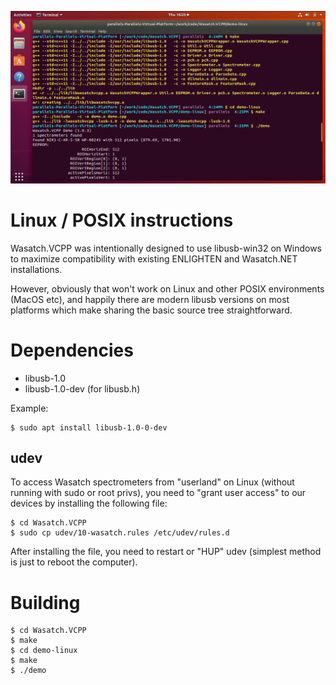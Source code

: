 ![Ubuntu](https://github.com/WasatchPhotonics/Wasatch.VCPP/raw/master/screenshots/ubuntu.png)

# Linux / POSIX instructions

Wasatch.VCPP was intentionally designed to use libusb-win32 on Windows to 
maximize compatibility with existing ENLIGHTEN and Wasatch.NET installations.  

However, obviously that won't work on Linux and other POSIX environments (MacOS 
etc), and happily there are modern libusb versions on most platforms which make 
sharing the basic source tree straightforward.

# Dependencies

- libusb-1.0
- libusb-1.0-dev (for libusb.h)

Example:

    $ sudo apt install libusb-1.0-0-dev

## udev

To access Wasatch spectrometers from "userland" on Linux (without running with 
sudo or root privs), you need to "grant user access" to our devices by installing
the following file:

    $ cd Wasatch.VCPP
    $ sudo cp udev/10-wasatch.rules /etc/udev/rules.d

After installing the file, you need to restart or "HUP" udev (simplest method is
just to reboot the computer).

# Building

    $ cd Wasatch.VCPP
    $ make
    $ cd demo-linux
    $ make
    $ ./demo
